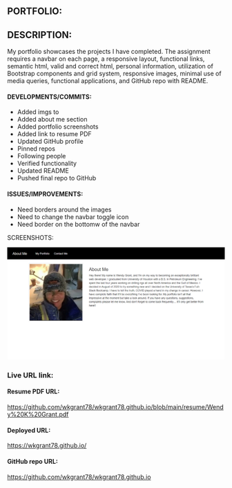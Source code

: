 ## PORTFOLIO:

## DESCRIPTION:

My portfolio showcases the projects I have completed. The assignment requires a navbar on each page, a responsive layout, functional links, semantic html, valid and correct html, personal information, utilization of Bootstrap components and grid system, responsive images, minimal use of media queries, functional applications, and GitHub repo with README.


#### DEVELOPMENTS/COMMITS:

* Added imgs to 
* Added about me section
* Added portfolio screenshots
* Added link to resume PDF
* Updated GitHub profile
* Pinned repos
* Following people
* Verified functionality
* Updated README
* Pushed final repo to GitHub

#### ISSUES/IMPROVEMENTS:

* Need borders around the images
* Need to change the navbar toggle icon
* Need border on the bottomw of the navbar


SCREENSHOTS:

<img src="images/about-me.PNG" alt="about-me">

### Live URL link:

#### Resume PDF URL:

https://github.com/wkgrant78/wkgrant78.github.io/blob/main/resume/Wendy%20K%20Grant.pdf

#### Deployed URL:

https://wkgrant78.github.io/   

#### GitHub repo URL:

https://github.com/wkgrant78/wkgrant78.github.io

